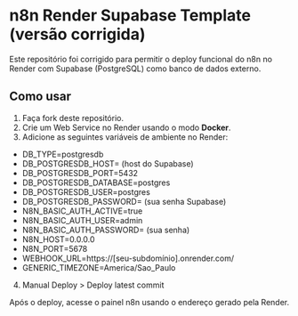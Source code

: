 # n8n Render Supabase Template (versão corrigida)

Este repositório foi corrigido para permitir o deploy funcional do n8n no Render com Supabase (PostgreSQL) como banco de dados externo.

## Como usar

1. Faça fork deste repositório.
2. Crie um Web Service no Render usando o modo **Docker**.
3. Adicione as seguintes variáveis de ambiente no Render:

- DB_TYPE=postgresdb
- DB_POSTGRESDB_HOST= (host do Supabase)
- DB_POSTGRESDB_PORT=5432
- DB_POSTGRESDB_DATABASE=postgres
- DB_POSTGRESDB_USER=postgres
- DB_POSTGRESDB_PASSWORD= (sua senha Supabase)
- N8N_BASIC_AUTH_ACTIVE=true
- N8N_BASIC_AUTH_USER=admin
- N8N_BASIC_AUTH_PASSWORD= (sua senha)
- N8N_HOST=0.0.0.0
- N8N_PORT=5678
- WEBHOOK_URL=https://[seu-subdomínio].onrender.com/
- GENERIC_TIMEZONE=America/Sao_Paulo

4. Manual Deploy > Deploy latest commit

Após o deploy, acesse o painel n8n usando o endereço gerado pela Render.